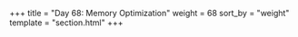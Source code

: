 +++
title = "Day 68: Memory Optimization"
weight = 68
sort_by = "weight"
template = "section.html"
+++
